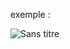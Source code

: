 exemple :

![Sans titre](https://github.com/fk-crafter/sign-up-html-css-js/assets/127132293/4d9474a9-5841-443a-b479-2fbf675d5652)

